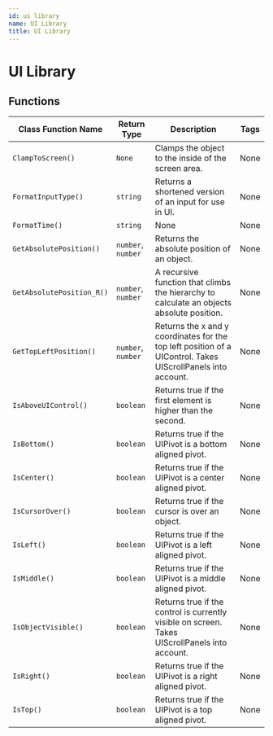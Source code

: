 ```yaml
---
id: ui library
name: UI Library
title: UI Library
---
```


# UI Library

## Functions

| Class Function Name | Return Type | Description | Tags |
| ------------------- | ----------- | ----------- | ---- |
| `ClampToScreen()` | `None` | Clamps the object to the inside of the screen area. | None |
| `FormatInputType()` | `string` | Returns a shortened version of an input for use in UI. | None |
| `FormatTime()` | `string` | None | None |
| `GetAbsolutePosition()` | `number`, `number` | Returns the absolute position of an object. | None |
| `GetAbsolutePosition_R()` | `number`, `number` | A recursive function that climbs the hierarchy to calculate an objects absolute position. | None |
| `GetTopLeftPosition()` | `number`, `number` | Returns the x and y coordinates for the top left position of a UIControl. Takes UIScrollPanels into account. | None |
| `IsAboveUIControl()` | `boolean` | Returns true if the first element is higher than the second. | None |
| `IsBottom()` | `boolean` | Returns true if the UIPivot is a bottom aligned pivot. | None |
| `IsCenter()` | `boolean` | Returns true if the UIPivot is a center aligned pivot. | None |
| `IsCursorOver()` | `boolean` | Returns true if the cursor is over an object. | None |
| `IsLeft()` | `boolean` | Returns true if the UIPivot is a left aligned pivot. | None |
| `IsMiddle()` | `boolean` | Returns true if the UIPivot is a middle aligned pivot. | None |
| `IsObjectVisible()` | `boolean` | Returns true if the control is currently visible on screen. Takes UIScrollPanels into account. | None |
| `IsRight()` | `boolean` | Returns true if the UIPivot is a right aligned pivot. | None |
| `IsTop()` | `boolean` | Returns true if the UIPivot is a top aligned pivot. | None |
